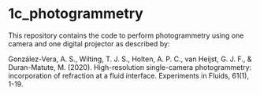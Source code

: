 # 1c_photogrammetry
This repository contains the code to perform photogrammetry using one camera and one digital projector as described by:

González-Vera, A. S., Wilting, T. J. S., Holten, A. P. C., van Heijst, G. J. F., & Duran-Matute, M. (2020). High-resolution single-camera photogrammetry: incorporation of refraction at a fluid interface. Experiments in Fluids, 61(1), 1-19.


